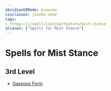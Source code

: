 ```yaml
---
obsidianUIMode: preview
cssclasses: json5e-note
tags:
- ttrpg-cli/spell/list/optfeature/mist-stance
aliases: ["Spells for Mist Stance"]
---
```

# Spells for Mist Stance

## 3rd Level

- [Gaseous Form](Misc%20Files/CLI/compendium/spells/gaseous-form-xphb.md "XPHB")
